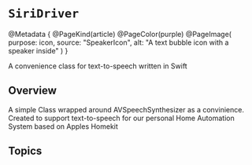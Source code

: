 # ``SiriDriver``
@Metadata {
	@PageKind(article)
	@PageColor(purple)
	@PageImage(
			   purpose: icon, 
			   source: "SpeakerIcon",
			   alt: "A text bubble icon with a speaker  inside"
			   )
}

A convenience class for text-to-speech written in Swift

## Overview

A simple Class wrapped around AVSpeechSynthesizer as a convinience.  
Created to support text-to-speech for our personal Home Automation System based on Apples Homekit

## Topics
